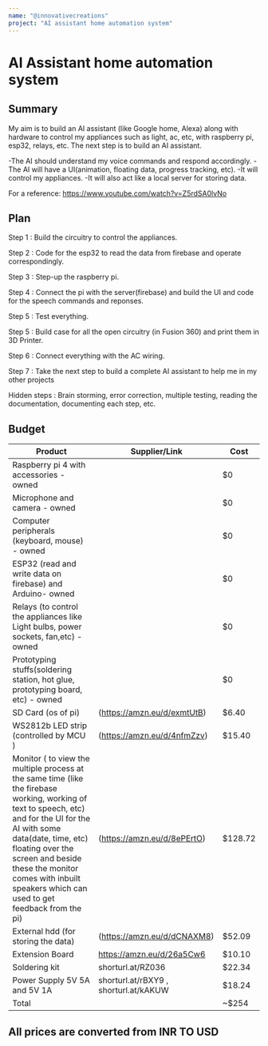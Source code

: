 ```yaml
---
name: "@innovativecreations"
project: "AI assistant home automation system"
---
```


# AI Assistant home automation system

## Summary

My aim is to build an AI assistant (like Google home, Alexa) along with hardware to control my appliances such as light, ac, etc, with raspberry pi, esp32, relays, etc. The next step is to build an AI assistant.

-The AI should understand my voice commands and respond accordingly.
-The AI will have a UI(animation, floating data, progress tracking, etc).
-It will control my appliances.
-It will also act like a local server for storing data.

For a reference: https://www.youtube.com/watch?v=Z5rdSA0lvNo

## Plan

Step 1 : Build the circuitry to control the appliances.

Step 2 : Code for the esp32 to read the data from firebase and operate correspondingly.

Step 3 : Step-up the raspberry pi.

Step 4 : Connect the pi with the server(firebase) and build the UI and code for the speech commands and reponses.

Step 5 : Test everything.

Step 5 : Build case for all the open circuitry (in Fusion 360) and print them in 3D Printer.

Step 6 : Connect everything with the AC wiring.

Step 7 : Take the next step to build a complete AI assistant to help me in my other projects

Hidden steps : Brain storming, error correction, multiple testing, reading the documentation, documenting each step, etc.

## Budget


| Product         | Supplier/Link                         | Cost   |
| --------------- | ------------------------------------- | ------ |
| Raspberry pi 4 with accessories - owned  |  | $0 |
| Microphone and camera - owned |  | $0 |
| Computer peripherals (keyboard, mouse) - owned |  | $0 |
| ESP32 (read and write data on firebase) and Arduino- owned |  | $0 |
| Relays (to control the appliances like Light bulbs, power sockets, fan,etc) - owned |  | $0 |
| Prototyping stuffs(soldering station,  hot glue, prototyping board,  etc)   - owned |  | $0 
| SD Card (os of pi)  | (https://amzn.eu/d/exmtUtB) | $6.40 |
| WS2812b LED strip (controlled by MCU )| (https://amzn.eu/d/4nfmZzv) | $15.40 |
| Monitor ( to view the multiple process at the same time (like the firebase working, working of text to speech, etc) and for the UI for the AI with some data(date, time, etc)  floating over the screen and beside these the monitor comes with inbuilt speakers which can used to get feedback from the pi) | (https://amzn.eu/d/8ePErtO)  | $128.72 |
| External hdd (for storing the data) | (https://amzn.eu/d/dCNAXM8) | $52.09 |
| Extension Board | https://amzn.eu/d/26a5Cw6 | $10.10 |
| Soldering kit | shorturl.at/RZ036 | $22.34 |
| Power Supply 5V 5A and 5V 1A | shorturl.at/rBXY9 , shorturl.at/kAKUW | $18.24 |
| Total           |                                       | ~$254 |
## All prices are converted from INR TO USD
